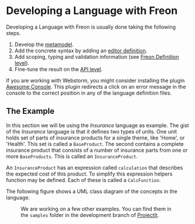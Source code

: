 <script>
    import Figure from "../../lib/figures/Figure.svelte";
</script>

# Developing a Language with Freon

Developing a Language with Freon is usually done taking the following steps.

1. Develop the [metamodel](/030_Developing_a_Language/010_Default_Level).
2. Add the concrete syntax by adding an 
   [editor definition](/030_Developing_a_Language/020_Definition_Level/010_Editor_Definition).
3. Add scoping, typing and validation information 
   (see [Freon Definition level](/030_Developing_a_Language/020_Definition_Level)).
4. Fine-tune the result on the [API level](/030_Developing_a_Language/030_API_Level).

If you are working with Webstorm, you might consider installing the
plugin <a href="https://plugins.jetbrains.com/plugin/7677-awesome-console" target="_blank">Awesome Console</a>.
This plugin redirects a click on an error message in the console to the correct position in any of the language definition files.

## The Example

In this section we will be using the *Insurance* language as example. The gist of the *Insurance* language is
that it defines two types of units. One unit holds  set of parts of insurance products for a single theme, 
like 'Home', or 'Health'. This set is called a `BaseProduct`. The second contains a complete insurance 
product that consists of a number of insurance parts from one or more `BaseProducts`. This is called an 
`InsuranceProduct`.

An `InsuranceProduct` has an expression called `calculation` that describes the expected cost of this product.
To simplify this expression helpers function may be defined. Each of these is called a `CalcFunction`.

The following figure shows a UML class diagram of the concepts in the language.

<Figure 
imageName={'docu-project-uml.png'} 
caption={'UML diagram of Insurance Project'}
figureNumber={1}
/>

We are working on a few other examples. You can find them in the `samples` folder in the
development branch of <a href="https://github.com/projectit-org/ProjectIt" target="_blank">ProjectIt</a>.

